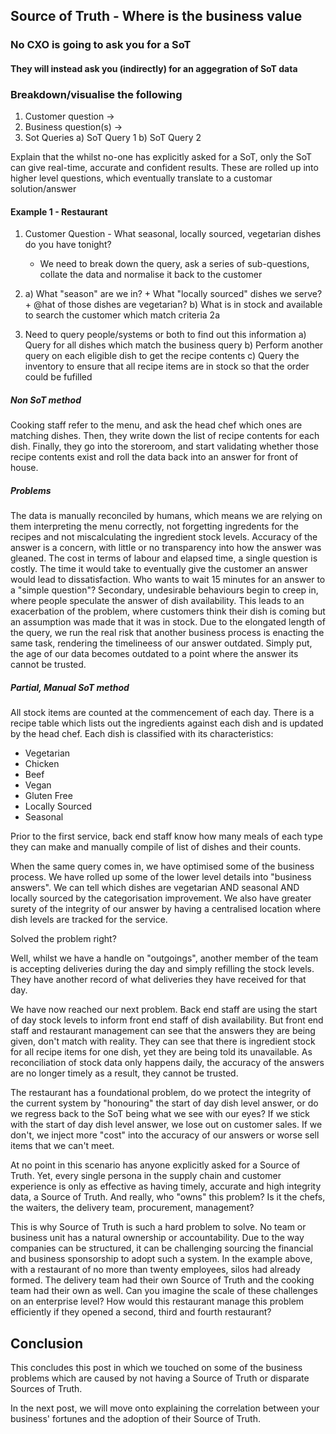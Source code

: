 ## Source of Truth - Where is the business value

### No CXO is going to ask you for a SoT

#### They will instead ask you (indirectly) for an aggegration of SoT data

### Breakdown/visualise the following

1) Customer question ->
2) Business question(s) ->
3) Sot Queries
    a) SoT Query 1
    b) SoT Query 2

Explain that the whilst no-one has explicitly asked for a SoT, only the SoT can give real-time, accurate and confident results.
These are rolled up into higher level questions, which eventually translate to a customar solution/answer


#### Example 1 - Restaurant

1) Customer Question - What seasonal, locally sourced, vegetarian dishes do you have tonight?
    - We need to break down the query, ask a series of sub-questions, collate the data and normalise it back to the customer
2) 
    a) What "season" are we in?  + What "locally sourced" dishes we serve? + @hat of those dishes are vegetarian?
    b) What is in stock and available to search the customer which match criteria 2a

3) Need to query people/systems or both to find out this information
    a) Query for all dishes which match the business query
    b) Perform another query on each eligible dish to get the recipe contents
    c) Query the inventory to ensure that all recipe items are in stock so that the order could be fufilled


##### Non SoT method

Cooking staff refer to the menu, and ask the head chef which ones are matching dishes.
Then, they write down the list of recipe contents for each dish.
Finally, they go into the storeroom, and start validating whether those recipe contents exist and roll the data back into an answer for front of house.

##### Problems

The data is manually reconciled by humans, which means we are relying on them interpreting the menu correctly, not forgetting ingredents for the recipes and not miscalculating the ingredient stock levels. Accuracy of the answer is a concern, with little or no transparency into how the answer was gleaned.
The cost in terms of labour and elapsed time, a single question is costly. The time it would take to eventually give the customer an answer would lead to dissatisfaction. Who wants to wait 15 minutes for an answer to a "simple question"? Secondary, undesirable behaviours begin to creep in, where people speculate the answer of dish availability. This leads to an exacerbation of the problem, where customers think their dish is coming but an assumption was made that it was in stock.
Due to the elongated length of the query, we run the real risk that another business process is enacting the same task, rendering the timelineess of our answer outdated. Simply put, the age of our data becomes outdated to a point where the answer its cannot be trusted.

##### Partial, Manual SoT method

All stock items are counted at the commencement of each day. There is a recipe table which lists out the ingredients against each dish and is updated by the head chef. Each dish is classified with its characteristics:
- Vegetarian
- Chicken
- Beef
- Vegan
- Gluten Free
- Locally Sourced
- Seasonal

Prior to the first service, back end staff know how many meals of each type they can make and manually compile of list of dishes and their counts.

When the same query comes in, we have optimised some of the business process. We have rolled up some of the lower level details into "business answers". We can tell which dishes are vegetarian AND seasonal AND locally sourced by the categorisation improvement. We also have greater surety of the integrity of our answer by having a centralised location where dish levels are tracked for the service.

Solved the problem right?

Well, whilst we have a handle on "outgoings", another member of the team is accepting deliveries during the day and simply refilling the stock levels. They have another record of what deliveries they have received for that day. 

We have now reached our next problem. Back end staff are using the start of day stock levels to inform front end staff of dish availability. But front end staff and restaurant management can see that the answers they are being given, don't match with reality. They can see that there is ingredient stock for all recipe items for one dish, yet they are being told its unavailable. As reconciliation of stock data only happens daily, the accuracy of the answers are no longer timely as a result, they cannot be trusted.

The restaurant has a foundational problem, do we protect the integrity of the current system by "honouring" the start of day dish level answer, or do we regress back to the SoT being what we see with our eyes?
If we stick with the start of day dish level answer, we lose out on customer sales. If we don't, we inject more "cost" into the accuracy of our answers or worse sell items that we can't meet.

At no point in this scenario has anyone explicitly asked for a Source of Truth. Yet, every single persona in the supply chain and customer experience is only as effective as having timely, accurate and high integrity data, a Source of Truth. And really, who "owns" this problem? Is it the chefs, the waiters, the delivery team, procurement, management?

This is why Source of Truth is such a hard problem to solve. No team or business unit has a natural ownership or accountability. Due to the way companies can be structured, it can be challenging sourcing the financial and business sponsorship to adopt such a system. In the example above, with a restaurant of no more than twenty employees, silos had already formed. The delivery team had their own Source of Truth and the cooking team had their own as well. Can you imagine the scale of these challenges on an enterprise level? How would this restaurant manage this problem efficiently if they opened a second, third and fourth restaurant?

## Conclusion

This concludes this post in which we touched on some of the business problems which are caused by not having a Source of Truth or disparate Sources of Truth.

In the next post, we will move onto explaining the correlation between your business' fortunes and the adoption of their Source of Truth.
